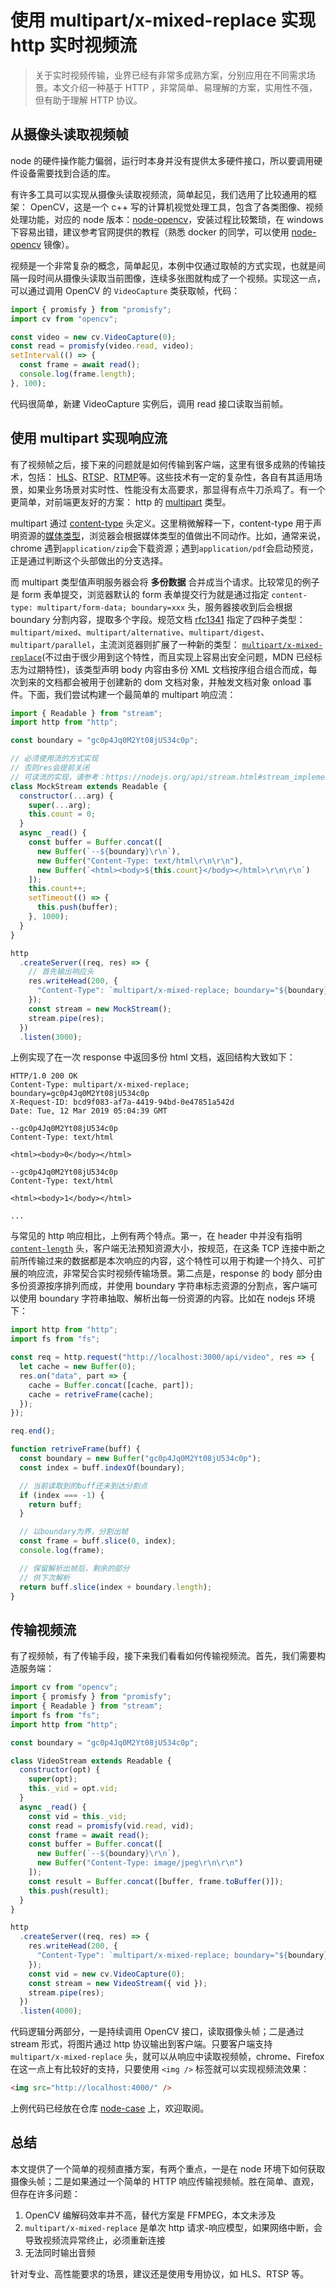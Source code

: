 # 使用 multipart/x-mixed-replace 实现 http 实时视频流

> 关于实时视频传输，业界已经有非常多成熟方案，分别应用在不同需求场景。本文介绍一种基于 HTTP ，非常简单、易理解的方案，实用性不强，但有助于理解 HTTP 协议。

## 从摄像头读取视频帧

node 的硬件操作能力偏弱，运行时本身并没有提供太多硬件接口，所以要调用硬件设备需要找到合适的库。

有许多工具可以实现从摄像头读取视频流，简单起见，我们选用了比较通用的框架： OpenCV，这是一个 c++ 写的计算机视觉处理工具，包含了各类图像、视频处理功能，对应的 node 版本：[node-opencv](https://www.npmjs.com/package/opencv)，安装过程比较繁琐，在 windows 下容易出错，建议参考官网提供的教程（熟悉 docker 的同学，可以使用 [node-opencv](https://hub.docker.com/r/siomiz/node-opencv) 镜像）。

视频是一个非常复杂的概念，简单起见，本例中仅通过取帧的方式实现，也就是间隔一段时间从摄像头读取当前图像，连续多张图就构成了一个视频。实现这一点，可以通过调用 OpenCV 的 `VideoCapture` 类获取帧，代码：

```javascript
import { promisfy } from "promisfy";
import cv from "opencv";

const video = new cv.VideoCapture(0);
const read = promisfy(video.read, video);
setInterval(() => {
  const frame = await read();
  console.log(frame.length);
}, 100);
```

代码很简单，新建 VideoCapture 实例后，调用 read 接口读取当前帧。

## 使用 multipart 实现响应流

有了视频帧之后，接下来的问题就是如何传输到客户端，这里有很多成熟的传输技术，包括： [HLS](https://en.wikipedia.org/wiki/HTTP_Live_Streaming)、[RTSP](https://en.wikipedia.org/wiki/Real-time_Transport_Protocol)、[RTMP](https://en.wikipedia.org/wiki/Real-Time_Messaging_Protocol)等。这些技术有一定的复杂性，各自有其适用场景，如果业务场景对实时性、性能没有太高要求，那显得有点牛刀杀鸡了。有一个更简单，对前端更友好的方案： http 的 [multipart](https://www.w3.org/Protocols/rfc1341/7_2_Multipart.html) 类型。

multipart 通过 [content-type](https://developer.mozilla.org/en-US/docs/Web/HTTP/Headers/Content-Type) 头定义。这里稍微解释一下，content-type 用于声明资源的[媒体类型](https://developer.mozilla.org/en-US/docs/Glossary/MIME_type)，浏览器会根据媒体类型的值做出不同动作。比如，通常来说，chrome 遇到`application/zip`会下载资源；遇到`application/pdf`会启动预览，正是通过判断这个头部做出的分支选择。

而 multipart 类型值声明服务器会将 **多份数据** 合并成当个请求。比较常见的例子是 form 表单提交，浏览器默认的 form 表单提交行为就是通过指定 `content-type: multipart/form-data; boundary=xxx` 头，服务器接收到后会根据 boundary 分割内容，提取多个字段。规范文档 [rfc1341](https://www.w3.org/Protocols/rfc1341/7_2_Multipart.html) 指定了四种子类型：`multipart/mixed`、`multipart/alternative`、`multipart/digest`、`multipart/parallel`，主流浏览器则扩展了一种新的类型： [`multipart/x-mixed-replace`](https://developer.mozilla.org/en-US/docs/Web/API/XMLHttpRequest/multipart)(不过由于很少用到这个特性，而且实现上容易出安全问题，MDN 已经标志为过期特性)，该类型声明 body 内容由多份 XML 文档按序组合组合而成，每次到来的文档都会被用于创建新的 dom 文档对象，并触发文档对象 onload 事件。下面，我们尝试构建一个最简单的 multipart 响应流：

```javascript
import { Readable } from "stream";
import http from "http";

const boundary = "gc0p4Jq0M2Yt08jU534c0p";

// 必须使用流的方式实现
// 否则res会提前关闭
// 可读流的实现，请参考：https://nodejs.org/api/stream.html#stream_implementing_a_readable_stream
class MockStream extends Readable {
  constructor(...arg) {
    super(...arg);
    this.count = 0;
  }
  async _read() {
    const buffer = Buffer.concat([
      new Buffer(`--${boundary}\r\n`),
      new Buffer("Content-Type: text/html\r\n\r\n"),
      new Buffer(`<html><body>${this.count}</body></html>\r\n\r\n`)
    ]);
    this.count++;
    setTimeout(() => {
      this.push(buffer);
    }, 1000);
  }
}

http
  .createServer((req, res) => {
    // 首先输出响应头
    res.writeHead(200, {
      "Content-Type": `multipart/x-mixed-replace; boundary="${boundary}"`
    });
    const stream = new MockStream();
    stream.pipe(res);
  })
  .listen(3000);
```

上例实现了在一次 response 中返回多份 html 文档，返回结构大致如下：

```http
HTTP/1.0 200 OK
Content-Type: multipart/x-mixed-replace; boundary=gc0p4Jq0M2Yt08jU534c0p
X-Request-ID: bcd9f083-af7a-4419-94bd-0e47851a542d
Date: Tue, 12 Mar 2019 05:04:39 GMT

--gc0p4Jq0M2Yt08jU534c0p
Content-Type: text/html

<html><body>0</body></html>

--gc0p4Jq0M2Yt08jU534c0p
Content-Type: text/html

<html><body>1</body></html>

...
```

与常见的 http 响应相比，上例有两个特点。第一，在 header 中并没有指明 [`content-length`](https://developer.mozilla.org/en-US/docs/Web/HTTP/Headers/Content-Length) 头，客户端无法预知资源大小，按规范，在这条 TCP 连接中断之前所传输过来的数据都是本次响应的内容，这个特性可以用于构建一个持久、可扩展的响应流，非常契合实时视频传输场景。第二点是，response 的 body 部分由多份资源按序排列而成，并使用 boundary 字符串标志资源的分割点，客户端可以使用 boundary 字符串抽取、解析出每一份资源的内容。比如在 nodejs 环境下：

```javascript
import http from "http";
import fs from "fs";

const req = http.request("http://localhost:3000/api/video", res => {
  let cache = new Buffer(0);
  res.on("data", part => {
    cache = Buffer.concat([cache, part]);
    cache = retriveFrame(cache);
  });
});

req.end();

function retriveFrame(buff) {
  const boundary = new Buffer("gc0p4Jq0M2Yt08jU534c0p");
  const index = buff.indexOf(boundary);

  // 当前读取到的buff还未到达分割点
  if (index === -1) {
    return buff;
  }

  // 以boundary为界，分割出帧
  const frame = buff.slice(0, index);
  console.log(frame);

  // 保留解析出帧后，剩余的部分
  // 供下次解析
  return buff.slice(index + boundary.length);
}
```

## 传输视频流

有了视频帧，有了传输手段，接下来我们看看如何传输视频流。首先，我们需要构造服务端：

```javascript
import cv from "opencv";
import { promisfy } from "promisfy";
import { Readable } from "stream";
import fs from "fs";
import http from "http";

const boundary = "gc0p4Jq0M2Yt08jU534c0p";

class VideoStream extends Readable {
  constructor(opt) {
    super(opt);
    this._vid = opt.vid;
  }
  async _read() {
    const vid = this._vid;
    const read = promisfy(vid.read, vid);
    const frame = await read();
    const buffer = Buffer.concat([
      new Buffer(`--${boundary}\r\n`),
      new Buffer("Content-Type: image/jpeg\r\n\r\n")
    ]);
    const result = Buffer.concat([buffer, frame.toBuffer()]);
    this.push(result);
  }
}

http
  .createServer((req, res) => {
    res.writeHead(200, {
      "Content-Type": `multipart/x-mixed-replace; boundary="${boundary}"`
    });
    const vid = new cv.VideoCapture(0);
    const stream = new VideoStream({ vid });
    stream.pipe(res);
  })
  .listen(4000);
```

代码逻辑分两部分，一是持续调用 OpenCV 接口，读取摄像头帧；二是通过 stream 形式，将图片通过 http 协议输出到客户端。只要客户端支持 `multipart/x-mixed-replace` 头，就可以从响应中读取视频帧，chrome、Firefox 在这一点上有比较好的支持，只要使用 `<img />` 标签就可以实现视频流效果：

```html
<img src="http://localhost:4000/" />
```

上例代码已经放在仓库 [node-case](https://github.com/VanMess/node-case) 上，欢迎取阅。

## 总结

本文提供了一个简单的视频直播方案，有两个重点，一是在 node 环境下如何获取摄像头帧；二是如果通过一个简单的 HTTP 响应传输视频帧。胜在简单、直观，但存在许多问题：

1. OpenCV 编解码效率并不高，替代方案是 FFMPEG，本文未涉及
2. `multipart/x-mixed-replace` 是单次 http 请求-响应模型，如果网络中断，会导致视频流异常终止，必须重新连接
3. 无法同时输出音频

针对专业、高性能要求的场景，建议还是使用专用协议，如 HLS、RTSP 等。

